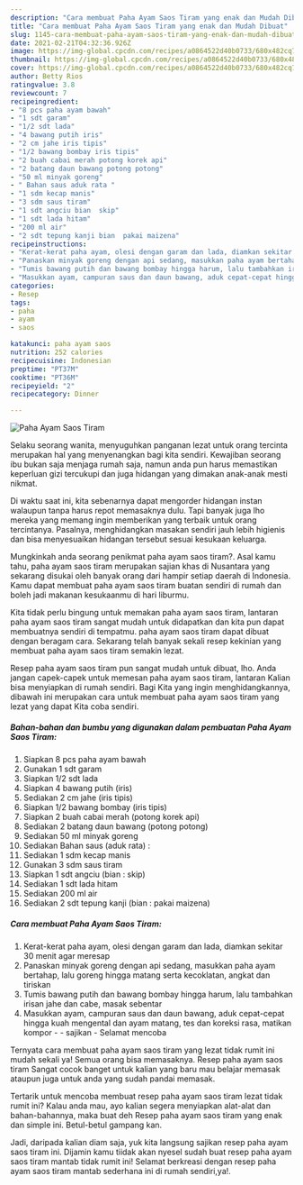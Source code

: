 ```yaml
---
description: "Cara membuat Paha Ayam Saos Tiram yang enak dan Mudah Dibuat"
title: "Cara membuat Paha Ayam Saos Tiram yang enak dan Mudah Dibuat"
slug: 1145-cara-membuat-paha-ayam-saos-tiram-yang-enak-dan-mudah-dibuat
date: 2021-02-21T04:32:36.926Z
image: https://img-global.cpcdn.com/recipes/a0864522d40b0733/680x482cq70/paha-ayam-saos-tiram-foto-resep-utama.jpg
thumbnail: https://img-global.cpcdn.com/recipes/a0864522d40b0733/680x482cq70/paha-ayam-saos-tiram-foto-resep-utama.jpg
cover: https://img-global.cpcdn.com/recipes/a0864522d40b0733/680x482cq70/paha-ayam-saos-tiram-foto-resep-utama.jpg
author: Betty Rios
ratingvalue: 3.8
reviewcount: 7
recipeingredient:
- "8 pcs paha ayam bawah"
- "1 sdt garam"
- "1/2 sdt lada"
- "4 bawang putih iris"
- "2 cm jahe iris tipis"
- "1/2 bawang bombay iris tipis"
- "2 buah cabai merah potong korek api"
- "2 batang daun bawang potong potong"
- "50 ml minyak goreng"
- " Bahan saus aduk rata "
- "1 sdm kecap manis"
- "3 sdm saus tiram"
- "1 sdt angciu bian  skip"
- "1 sdt lada hitam"
- "200 ml air"
- "2 sdt tepung kanji bian  pakai maizena"
recipeinstructions:
- "Kerat-kerat paha ayam, olesi dengan garam dan lada, diamkan sekitar 30 menit agar meresap"
- "Panaskan minyak goreng dengan api sedang, masukkan paha ayam bertahap, lalu goreng hingga matang serta kecoklatan, angkat dan tiriskan"
- "Tumis bawang putih dan bawang bombay hingga harum, lalu tambahkan irisan jahe dan cabe, masak sebentar"
- "Masukkan ayam, campuran saus dan daun bawang, aduk cepat-cepat hingga kuah mengental dan ayam matang, tes dan koreksi rasa, matikan kompor - sajikan Selamat mencoba"
categories:
- Resep
tags:
- paha
- ayam
- saos

katakunci: paha ayam saos 
nutrition: 252 calories
recipecuisine: Indonesian
preptime: "PT37M"
cooktime: "PT36M"
recipeyield: "2"
recipecategory: Dinner

---
```



![Paha Ayam Saos Tiram](https://img-global.cpcdn.com/recipes/a0864522d40b0733/680x482cq70/paha-ayam-saos-tiram-foto-resep-utama.jpg)

Selaku seorang wanita, menyuguhkan panganan lezat untuk orang tercinta merupakan hal yang menyenangkan bagi kita sendiri. Kewajiban seorang ibu bukan saja menjaga rumah saja, namun anda pun harus memastikan keperluan gizi tercukupi dan juga hidangan yang dimakan anak-anak mesti nikmat.

Di waktu  saat ini, kita sebenarnya dapat mengorder hidangan instan walaupun tanpa harus repot memasaknya dulu. Tapi banyak juga lho mereka yang memang ingin memberikan yang terbaik untuk orang tercintanya. Pasalnya, menghidangkan masakan sendiri jauh lebih higienis dan bisa menyesuaikan hidangan tersebut sesuai kesukaan keluarga. 



Mungkinkah anda seorang penikmat paha ayam saos tiram?. Asal kamu tahu, paha ayam saos tiram merupakan sajian khas di Nusantara yang sekarang disukai oleh banyak orang dari hampir setiap daerah di Indonesia. Kamu dapat membuat paha ayam saos tiram buatan sendiri di rumah dan boleh jadi makanan kesukaanmu di hari liburmu.

Kita tidak perlu bingung untuk memakan paha ayam saos tiram, lantaran paha ayam saos tiram sangat mudah untuk didapatkan dan kita pun dapat membuatnya sendiri di tempatmu. paha ayam saos tiram dapat dibuat dengan beragam cara. Sekarang telah banyak sekali resep kekinian yang membuat paha ayam saos tiram semakin lezat.

Resep paha ayam saos tiram pun sangat mudah untuk dibuat, lho. Anda jangan capek-capek untuk memesan paha ayam saos tiram, lantaran Kalian bisa menyiapkan di rumah sendiri. Bagi Kita yang ingin menghidangkannya, dibawah ini merupakan cara untuk membuat paha ayam saos tiram yang lezat yang dapat Kita coba sendiri.

<!--inarticleads1-->

##### Bahan-bahan dan bumbu yang digunakan dalam pembuatan Paha Ayam Saos Tiram:

1. Siapkan 8 pcs paha ayam bawah
1. Gunakan 1 sdt garam
1. Siapkan 1/2 sdt lada
1. Siapkan 4 bawang putih (iris)
1. Sediakan 2 cm jahe (iris tipis)
1. Siapkan 1/2 bawang bombay (iris tipis)
1. Siapkan 2 buah cabai merah (potong korek api)
1. Sediakan 2 batang daun bawang (potong potong)
1. Sediakan 50 ml minyak goreng
1. Sediakan  Bahan saus (aduk rata) :
1. Sediakan 1 sdm kecap manis
1. Gunakan 3 sdm saus tiram
1. Siapkan 1 sdt angciu (bian : skip)
1. Sediakan 1 sdt lada hitam
1. Sediakan 200 ml air
1. Sediakan 2 sdt tepung kanji (bian : pakai maizena)




<!--inarticleads2-->

##### Cara membuat Paha Ayam Saos Tiram:

1. Kerat-kerat paha ayam, olesi dengan garam dan lada, diamkan sekitar 30 menit agar meresap
1. Panaskan minyak goreng dengan api sedang, masukkan paha ayam bertahap, lalu goreng hingga matang serta kecoklatan, angkat dan tiriskan
1. Tumis bawang putih dan bawang bombay hingga harum, lalu tambahkan irisan jahe dan cabe, masak sebentar
1. Masukkan ayam, campuran saus dan daun bawang, aduk cepat-cepat hingga kuah mengental dan ayam matang, tes dan koreksi rasa, matikan kompor - - sajikan - Selamat mencoba




Ternyata cara membuat paha ayam saos tiram yang lezat tidak rumit ini mudah sekali ya! Semua orang bisa memasaknya. Resep paha ayam saos tiram Sangat cocok banget untuk kalian yang baru mau belajar memasak ataupun juga untuk anda yang sudah pandai memasak.

Tertarik untuk mencoba membuat resep paha ayam saos tiram lezat tidak rumit ini? Kalau anda mau, ayo kalian segera menyiapkan alat-alat dan bahan-bahannya, maka buat deh Resep paha ayam saos tiram yang enak dan simple ini. Betul-betul gampang kan. 

Jadi, daripada kalian diam saja, yuk kita langsung sajikan resep paha ayam saos tiram ini. Dijamin kamu tiidak akan nyesel sudah buat resep paha ayam saos tiram mantab tidak rumit ini! Selamat berkreasi dengan resep paha ayam saos tiram mantab sederhana ini di rumah sendiri,ya!.

